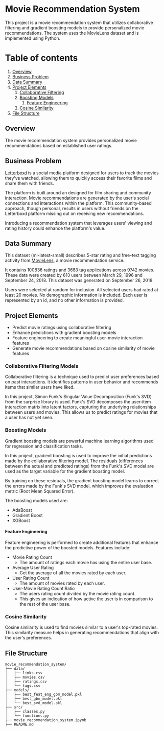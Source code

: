 # Movie Recommendation System
This project is a movie recommendation system that utilizes collaborative filtering and gradient boosting models to provide personalized movie recommendations. The system uses the MovieLens dataset and is implemented using Python.

# Table of contents
1. [Overview](#overview)
2. [Business Problem](#businessproblem)
3. [Data Summary](#datasummary)
4. [Project Elements](#projectelements)
    1. [Collaborative Filtering](#collaborativefiltering)
    2. [Boosting Models](#boosting)
    	1. [Feature Engineering](#featureengineering)
    3. [Cosine Similarity](#cosinesimilarity)
5. [File Structure](#filestructure)

## Overview <a name="overview"></a>
The movie recommendation system provides personalized movie recommendations based on established user ratings. 

## Business Problem <a name="businessproblem"></a>
[Letterboxd](https://letterboxd.com/) is a social media platform designed for users to track the movies they've watched, allowing them to quickly access their favorite films and share them with friends.

The platform is built around an designed for film sharing and community interaction. Movie recommendations are generated by the user's social connections and interactions within the platform. This community-based approach, though personal, results in users without friends on the Letterboxd platform missing out on receiving new recommendations. 

Introducing a recommendation system that leverages users' viewing and rating history could enhance the platform's value.

## Data Summary <a name="datasummary"></a>
This dataset (ml-latest-small) describes 5-star rating and free-text tagging activity from [MovieLens](http://movielens.org), a movie recommendation service. 

It contains 100836 ratings and 3683 tag applications across 9742 movies. These data were created by 610 users between March 29, 1996 and September 24, 2018. This dataset was generated on September 26, 2018.

Users were selected at random for inclusion. All selected users had rated at least 20 movies. No demographic information is included. Each user is represented by an id, and no other information is provided.

## Project Elements <a name="projectelements"></a>
- Predict movie ratings using collaborative filtering
- Enhance predictions with gradient boosting models
- Feature engineering to create meaningful user-movie interaction features
- Generate movie recommendations based on cosine similarity of movie features

### Collaborative Filtering Models <a name="collaborativefiltering"></a>
Collaborative filtering is a technique used to predict user preferences based on past interactions. It identifies patterns in user behavior and recommends items that similar users have liked. 

In this project, Simon Funk's Singular Value Decomposition (Funk's SVD) from the surprise library is used. Funk's SVD decomposes the user-item interaction matrix into latent factors, capturing the underlying relationships between users and movies. This allows us to predict ratings for movies that a user has not yet seen.

### Boosting Models <a name="boosting"></a>
Gradient boosting models are powerful machine learning algorithms used for regression and classification tasks. 

In this project, gradient boosting is used to improve the initial predictions made by the collaborative filtering model. The residuals (differences between the actual and predicted ratings) from the Funk's SVD model are used as the target variable for the gradient boosting model. 

By training on these residuals, the gradient boosting model learns to correct the errors made by the Funk's SVD model, which improves the evaluation metric (Root Mean Squared Error).

The boosting models used are:

- AdaBoost
- Gradient Boost
- XGBoost

#### Feature Engineering <a name="featureengineering"></a>
Feature engineering is performed to create additional features that enhance the predictive power of the boosted models. Features include:

- Movie Rating Count
	- The amount of ratings each movie has using the entire user base. 
- Average User Rating
	- Get the average of all the movies rated by each user.
- User Rating Count
	- The amount of movies rated by each user.
- User-Movie Rating Count Ratio
	- The users rating count divided by the movie rating count. 
	- This gives an indication of how active the user is in comparison to the rest of the user base. 

### Cosine Similarity <a name="subparagraph1"></a>
Cosine similarity is used to find movies similar to a user's top-rated movies. This similarity measure helps in generating recommendations that align with the user's preferences.

## File Structure <a name="filestructure"></a>
```
movie_recommendation_system/
├── data/
│   ├── links.csv
│   ├── movies.csv
│   ├── ratings.csv
│   └── tags.csv
├── models/
│   ├── best_feat_eng_gbm_model.pkl
│   ├── best_gbm_model.pkl
│   └── best_svd_model.pkl
├── src/
│   ├── classes.py
│   └── functions.py
├── movie_recommendation_system.ipynb
├── README.md
```